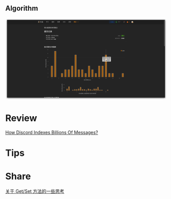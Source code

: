 ## Algorithm
![yueqingming-2023-02-26-lc](../../../images/temp/yueqingming-2023-02-26-lc.png)


# Review

[How Discord Indexes Billions Of Messages?](https://medium.com/@sukhadanand/how-discord-indexes-billions-of-messages-f242e605e47c)
# Tips

# Share
[关于 Get/Set 方法的一些思考](https://www.notion.so/qingming/Get-Set-e6a4017cc42b43f28626bd3deef7dca5?pvs=4)

